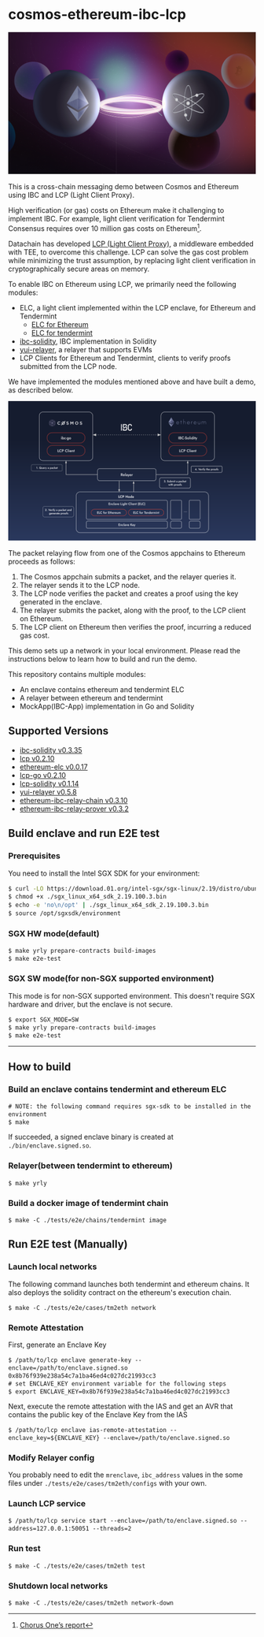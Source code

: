 # cosmos-ethereum-ibc-lcp

![banner](./docs/images/banner.png)

This is a cross-chain messaging demo between Cosmos and Ethereum using IBC and LCP (Light Client Proxy).

High verification (or gas) costs on Ethereum make it challenging to implement IBC.
For example, light client verification for Tendermint Consensus requires over 10 million gas costs on Ethereum[^1].

Datachain has developed [LCP (Light Client Proxy)](https://github.com/datachainlab/lcp), a middleware embedded with TEE, to overcome this challenge.
LCP can solve the gas cost problem while minimizing the trust assumption,
by replacing light client verification in cryptographically secure areas on memory.

To enable IBC on Ethereum using LCP, we primarily need the following modules:
- ELC, a light client implemented within the LCP enclave, for Ethereum and Tendermint
    - [ELC for Ethereum](https://github.com/datachainlab/ethereum-elc)
    - [ELC for tendermint](https://github.com/datachainlab/lcp/tree/main/modules/tendermint-lc)
- [ibc-solidity](https://github.com/hyperledger-labs/yui-ibc-solidity), IBC implementation in Solidity
- [yui-relayer](https://github.com/datachainlab/yui-relayer), a relayer that supports EVMs
- LCP Clients for Ethereum and Tendermint, clients to verify proofs submitted from the LCP node.

We have implemented the modules mentioned above and have built a demo, as described below.

![architecture](./docs/images/architecture.png)

The packet relaying flow from one of the Cosmos appchains to Ethereum proceeds as follows:
1. The Cosmos appchain submits a packet, and the relayer queries it.
2. The relayer sends it to the LCP node.
3. The LCP node verifies the packet and creates a proof using the key generated in the enclave.
4. The relayer submits the packet, along with the proof, to the LCP client on Ethereum.
5. The LCP client on Ethereum then verifies the proof, incurring a reduced gas cost.

This demo sets up a network in your local environment.
Please read the instructions below to learn how to build and run the demo.

This repository contains multiple modules:
- An enclave contains ethereum and tendermint ELC
- A relayer between ethereum and tendermint
- MockApp(IBC-App) implementation in Go and Solidity

[^1]: [Chorus One’s report](https://github.com/ChorusOne/tendermint-sol)

## Supported Versions

- [ibc-solidity v0.3.35](https://github.com/hyperledger-labs/yui-ibc-solidity/releases/tag/v0.3.35)
- [lcp v0.2.10](https://github.com/datachainlab/lcp/releases/tag/v0.2.10)
- [ethereum-elc v0.0.17](https://github.com/datachainlab/ethereum-elc/releases/tag/v0.0.17)
- [lcp-go v0.2.10](https://github.com/datachainlab/lcp-go/releases/tag/v0.2.10)
- [lcp-solidity v0.1.14](https://github.com/datachainlab/lcp-solidity/releases/tag/v0.1.14)
- [yui-relayer v0.5.8](https://github.com/hyperledger-labs/yui-relayer/releases/tag/v0.5.8)
- [ethereum-ibc-relay-chain v0.3.10](https://github.com/datachainlab/ethereum-ibc-relay-chain/releases/tag/v0.3.10)
- [ethereum-ibc-relay-prover v0.3.2](https://github.com/datachainlab/ethereum-ibc-relay-prover/releases/tag/v0.3.2)

## Build enclave and run E2E test

### Prerequisites

You need to install the Intel SGX SDK for your environment:
```bash
$ curl -LO https://download.01.org/intel-sgx/sgx-linux/2.19/distro/ubuntu22.04-server/sgx_linux_x64_sdk_2.19.100.3.bin
$ chmod +x ./sgx_linux_x64_sdk_2.19.100.3.bin
$ echo -e 'no\n/opt' | ./sgx_linux_x64_sdk_2.19.100.3.bin
$ source /opt/sgxsdk/environment
```

### SGX HW mode(default)

```
$ make yrly prepare-contracts build-images
$ make e2e-test
```

### SGX SW mode(for non-SGX supported environment)

This mode is for non-SGX supported environment. This doesn't require SGX hardware and driver, but the enclave is not secure.

```
$ export SGX_MODE=SW
$ make yrly prepare-contracts build-images
$ make e2e-test
```

------------

## How to build

### Build an enclave contains tendermint and ethereum ELC

```
# NOTE: the following command requires sgx-sdk to be installed in the environment
$ make
```

If succeeded, a signed enclave binary is created at `./bin/enclave.signed.so`.

### Relayer(between tendermint to ethereum)

```
$ make yrly
```

### Build a docker image of tendermint chain

```
$ make -C ./tests/e2e/chains/tendermint image
```

## Run E2E test (Manually)

### Launch local networks

The following command launches both tendermint and ethereum chains. It also deploys the solidity contract on the ethereum's execution chain.

```
$ make -C ./tests/e2e/cases/tm2eth network
```

### Remote Attestation

First, generate an Enclave Key

```
$ /path/to/lcp enclave generate-key --enclave=/path/to/enclave.signed.so
0x8b76f939e238a54c7a1ba46ed4c027dc21993cc3
# set ENCLAVE_KEY environment variable for the following steps
$ export ENCLAVE_KEY=0x8b76f939e238a54c7a1ba46ed4c027dc21993cc3
```

Next, execute the remote attestation with the IAS and get an AVR that contains the public key of the Enclave Key from the IAS

```
$ /path/to/lcp enclave ias-remote-attestation --enclave_key=${ENCLAVE_KEY} --enclave=/path/to/enclave.signed.so
```

### Modify Relayer config

You probably need to edit the `mrenclave`, `ibc_address` values in the some files under `./tests/e2e/cases/tm2eth/configs` with your own.

### Launch LCP service

```
$ /path/to/lcp service start --enclave=/path/to/enclave.signed.so --address=127.0.0.1:50051 --threads=2
```

### Run test

```
$ make -C ./tests/e2e/cases/tm2eth test
```

### Shutdown local networks

```
$ make -C ./tests/e2e/cases/tm2eth network-down
```
